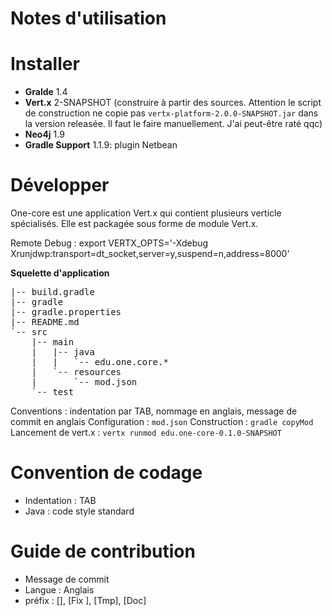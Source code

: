 Notes d'utilisation
====================

# Installer

* __Gralde__ 1.4
* __Vert.x__ 2-SNAPSHOT (construire à partir des sources. Attention le script de construction ne copie pas `vertx-platform-2.0.0-SNAPSHOT.jar` dans la version releasée. Il faut le faire manuellement. J'ai peut-être raté qqc)
* __Neo4j__ 1.9
* __Gradle Support__ 1.1.9: plugin Netbean

# Développer

One-core est une application Vert.x qui contient plusieurs verticle spécialisés. Elle est packagée sous forme de module Vert.x.

Remote Debug : 
	 export VERTX_OPTS='-Xdebug Xrunjdwp:transport=dt_socket,server=y,suspend=n,address=8000'

__Squelette d'application__

<pre>
|-- build.gradle
|-- gradle
|-- gradle.properties
|-- README.md
`-- src
    |-- main
    |   |-- java
    |   |   `-- edu.one.core.*
    |   `-- resources
    |       `-- mod.json
    `-- test
</pre>

Conventions : indentation par TAB, nommage en anglais, message de commit en anglais
Configuration : `mod.json`
Construction : `gradle copyMod`
Lancement de vert.x : `vertx runmod edu.one-core-0.1.0-SNAPSHOT`

# Convention de codage

* Indentation : TAB
* Java : code style standard

# Guide de contribution

* Message de commit
 * Langue : Anglais
 * préfix : [<ticket>], [Fix <ticket>], [Tmp], [Doc]

